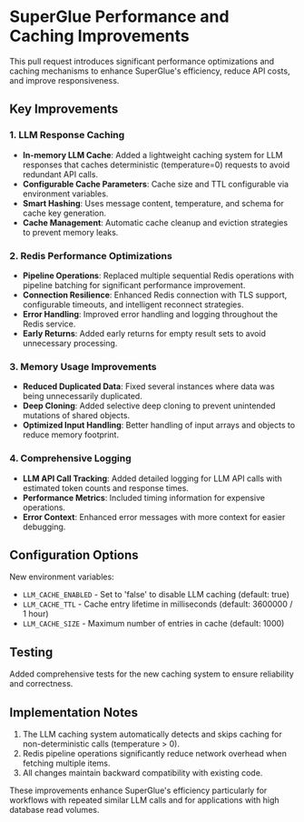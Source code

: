 # SuperGlue Performance and Caching Improvements

This pull request introduces significant performance optimizations and caching mechanisms to enhance SuperGlue's efficiency, reduce API costs, and improve responsiveness.

## Key Improvements

### 1. LLM Response Caching

- **In-memory LLM Cache**: Added a lightweight caching system for LLM responses that caches deterministic (temperature=0) requests to avoid redundant API calls.
- **Configurable Cache Parameters**: Cache size and TTL configurable via environment variables.
- **Smart Hashing**: Uses message content, temperature, and schema for cache key generation.
- **Cache Management**: Automatic cache cleanup and eviction strategies to prevent memory leaks.

### 2. Redis Performance Optimizations

- **Pipeline Operations**: Replaced multiple sequential Redis operations with pipeline batching for significant performance improvement.
- **Connection Resilience**: Enhanced Redis connection with TLS support, configurable timeouts, and intelligent reconnect strategies.
- **Error Handling**: Improved error handling and logging throughout the Redis service.
- **Early Returns**: Added early returns for empty result sets to avoid unnecessary processing.

### 3. Memory Usage Improvements

- **Reduced Duplicated Data**: Fixed several instances where data was being unnecessarily duplicated.
- **Deep Cloning**: Added selective deep cloning to prevent unintended mutations of shared objects.
- **Optimized Input Handling**: Better handling of input arrays and objects to reduce memory footprint.

### 4. Comprehensive Logging

- **LLM API Call Tracking**: Added detailed logging for LLM API calls with estimated token counts and response times.
- **Performance Metrics**: Included timing information for expensive operations.
- **Error Context**: Enhanced error messages with more context for easier debugging.

## Configuration Options

New environment variables:

- `LLM_CACHE_ENABLED` - Set to 'false' to disable LLM caching (default: true)
- `LLM_CACHE_TTL` - Cache entry lifetime in milliseconds (default: 3600000 / 1 hour)
- `LLM_CACHE_SIZE` - Maximum number of entries in cache (default: 1000)

## Testing

Added comprehensive tests for the new caching system to ensure reliability and correctness.

## Implementation Notes

1. The LLM caching system automatically detects and skips caching for non-deterministic calls (temperature > 0).
2. Redis pipeline operations significantly reduce network overhead when fetching multiple items.
3. All changes maintain backward compatibility with existing code.

These improvements enhance SuperGlue's efficiency particularly for workflows with repeated similar LLM calls and for applications with high database read volumes.